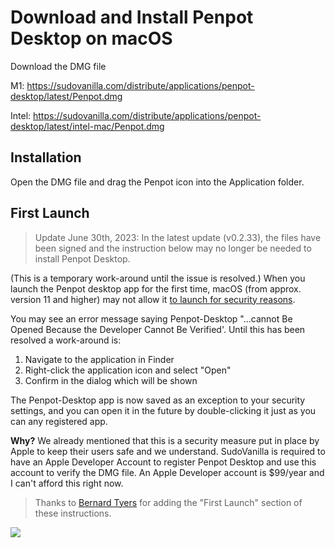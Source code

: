 # Download and Install Penpot Desktop on macOS
Download the DMG file

M1: https://sudovanilla.com/distribute/applications/penpot-desktop/latest/Penpot.dmg

Intel: https://sudovanilla.com/distribute/applications/penpot-desktop/latest/intel-mac/Penpot.dmg

## Installation
Open the DMG file and drag the Penpot icon into the Application folder.

## First Launch
> Update June 30th, 2023: In the latest update (v0.2.33), the files have been signed and the instruction below may no longer be needed to install Penpot Desktop.

(This is a temporary work-around until the issue is resolved.)
When you launch the Penpot desktop app for the first time, macOS (from approx. version 11 and higher) may not allow it [to launch for security reasons](https://support.apple.com/en-gb/guide/mac-help/mh40616/12.0/mac/12.0).

You may see an error message saying Penpot-Desktop "...cannot Be Opened Because the Developer Cannot Be Verified'. Until this has been resolved a work-around is:

1. Navigate to the application in Finder
2. Right-click the application icon and select "Open"
3. Confirm in the dialog which will be shown

The Penpot-Desktop app is now saved as an exception to your security settings, and you can open it in the future by double-clicking it just as you can any registered app.

**Why?**
We already mentioned that this is a security measure put in place by Apple to keep their users safe and we understand. SudoVanilla is required to have an Apple Developer Account to register Penpot Desktop and use this account to verify the DMG file. An Apple Developer account is $99/year and I can't afford this right now.

> Thanks to [Bernard Tyers](https://github.com/ei8fdb) for adding the "First Launch" section of these instructions.

![](https://sudovanilla.com/content/images/smartmockups_lfn64i7o.png)